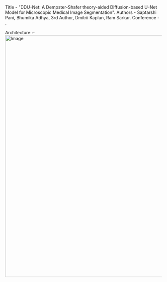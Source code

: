 Title - "DDU-Net: A Dempster-Shafer theory-aided Diffusion-based U-Net Model for Microscopic Medical Image Segmentation".
Authors - Saptarshi Pani, Bhumika Adhya, 3rd Author, Dmitrii Kaplun, Ram Sarkar.
Conference - .

Architecture :-
<img width="1116" height="781" alt="Image" src="https://github.com/user-attachments/assets/f3866ce7-8a5c-42b9-a458-b339becf916e" />
